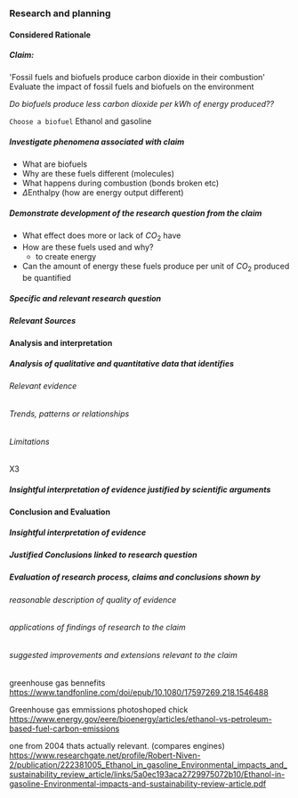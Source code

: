 ### Research and planning
#### Considered Rationale 

##### Claim: 
'Fossil fuels and biofuels produce carbon dioxide in their combustion'
Evaluate the impact of fossil fuels and biofuels on the environment

*Do biofuels produce less carbon dioxide per kWh of energy produced??*

`Choose a biofuel`
Ethanol and gasoline

##### Investigate phenomena associated with claim
- What are biofuels
- Why are these fuels different (molecules)
- What happens during combustion (bonds broken etc)
-  $\Delta$Enthalpy (how are energy output different)
 

##### Demonstrate development of the research question from the claim
- What effect does more or lack of $CO_2$ have
- How are these fuels used and why?
	- to create energy
- Can the amount of energy these fuels produce per unit of $CO_2$ produced be quantified 



##### Specific and relevant research question 


##### Relevant Sources




#### Analysis and interpretation
##### *Analysis* of qualitative and quantitative data that identifies
###### Relevant evidence





###### Trends, patterns or relationships





###### Limitations

X3

##### Insightful *interpretation* of evidence justified by scientific arguments




#### Conclusion and Evaluation
##### Insightful interpretation of evidence
##### Justified Conclusions linked to research question



##### Evaluation of research process, claims and conclusions shown by
###### reasonable description of quality of evidence
###### applications of findings of research to the claim
###### suggested improvements and extensions *relevant to the claim*




greenhouse gas bennefits 
https://www.tandfonline.com/doi/epub/10.1080/17597269.218.1546488

Greenhouse gas emmissions photoshoped chick
https://www.energy.gov/eere/bioenergy/articles/ethanol-vs-petroleum-based-fuel-carbon-emissions


one from 2004 thats actually relevant. (compares engines) 
https://www.researchgate.net/profile/Robert-Niven-2/publication/222381005_Ethanol_in_gasoline_Environmental_impacts_and_sustainability_review_article/links/5a0ec193aca2729975072b10/Ethanol-in-gasoline-Environmental-impacts-and-sustainability-review-article.pdf





